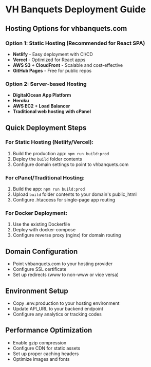 # VH Banquets Deployment Guide

## Hosting Options for vhbanquets.com

### Option 1: Static Hosting (Recommended for React SPA)
- **Netlify** - Easy deployment with CI/CD
- **Vercel** - Optimized for React apps
- **AWS S3 + CloudFront** - Scalable and cost-effective
- **GitHub Pages** - Free for public repos

### Option 2: Server-based Hosting
- **DigitalOcean App Platform**
- **Heroku**
- **AWS EC2 + Load Balancer**
- **Traditional web hosting with cPanel**

## Quick Deployment Steps

### For Static Hosting (Netlify/Vercel):
1. Build the production app: `npm run build:prod`
2. Deploy the `build` folder contents
3. Configure domain settings to point to vhbanquets.com

### For cPanel/Traditional Hosting:
1. Build the app: `npm run build:prod`
2. Upload `build` folder contents to your domain's public_html
3. Configure .htaccess for single-page app routing

### For Docker Deployment:
1. Use the existing Dockerfile
2. Deploy with docker-compose
3. Configure reverse proxy (nginx) for domain routing

## Domain Configuration
- Point vhbanquets.com to your hosting provider
- Configure SSL certificate
- Set up redirects (www to non-www or vice versa)

## Environment Setup
- Copy .env.production to your hosting environment
- Update API_URL to your backend endpoint
- Configure any analytics or tracking codes

## Performance Optimization
- Enable gzip compression
- Configure CDN for static assets
- Set up proper caching headers
- Optimize images and fonts

